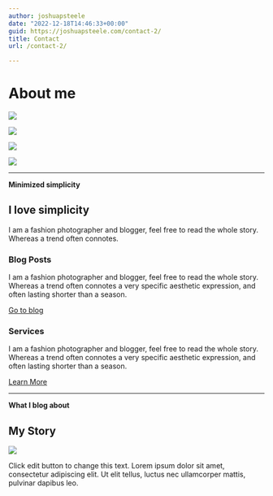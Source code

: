 ```yaml
---
author: joshuapsteele
date: "2022-12-18T14:46:33+00:00"
guid: https://joshuapsteele.com/contact-2/
title: Contact
url: /contact-2/

---
```

# About me

![](https://api.themeisle.com/templates-data/2020/11/ebf0233ced7259cf0838b7ba6d3aee07lk14g9s4to6urekitery/images/neve-minimal-blogger-01-1.jpg)

![](https://api.themeisle.com/templates-data/2020/11/ebf0233ced7259cf0838b7ba6d3aee07lk14g9s4to6urekitery/images/neve-minimal-blogger-05-1.jpg)

![](https://api.themeisle.com/templates-data/2020/11/ebf0233ced7259cf0838b7ba6d3aee07lk14g9s4to6urekitery/images/neve-minimal-blogger-11-ogw6v2xhiykjkglcbcath685qobodkmr0r3cplch9s.jpg)

![](https://api.themeisle.com/templates-data/2020/11/ebf0233ced7259cf0838b7ba6d3aee07lk14g9s4to6urekitery/images/neve-minimal-blogger-03.jpg)

* * *

**Minimized simplicity**

## I love simplicity

I am a fashion photographer and blogger, feel free to read the whole story. Whereas a trend often connotes.

### Blog Posts

I am a fashion photographer and blogger, feel free to read the whole story. Whereas a trend often connotes a very specific aesthetic expression, and often lasting shorter than a season.

[Go to blog](https://demosites.io/blogger-gb/blogger-gb-news/)

### Services

I am a fashion photographer and blogger, feel free to read the whole story. Whereas a trend often connotes a very specific aesthetic expression, and often lasting shorter than a season.

[Learn More](https://demosites.io/blogger-gb/blogger-gb-news/)

* * *

**What I blog about**

## My Story

![](https://api.themeisle.com/templates-data/2020/11/ebf0233ced7259cf0838b7ba6d3aee07lk14g9s4to6urekitery/images/neve-minimal-blogger-12.png)

Click edit button to change this text. Lorem ipsum dolor sit amet, consectetur adipiscing elit. Ut elit tellus, luctus nec ullamcorper mattis, pulvinar dapibus leo.
